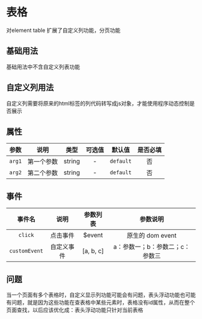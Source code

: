 <!-- 加载 demo 组件 start -->
<script setup>
import demo from './demo.vue'
import demo2 from './demo2.vue'
</script>
<!-- 加载 demo 组件 end -->

<!-- 正文开始 -->

# 表格

对element table 扩展了自定义列功能，分页功能

## 基础用法

基础用法中不含自定义列表功能

<Preview comp-name="BuTable" demo-name="demo">
  <demo />
</Preview>

## 自定义列用法

自定义列需要将原来的html标签的列代码转写成js对象，才能使用程序动态控制是否展示

<Preview comp-name="BuTable" demo-name="demo2">
  <demo2 />
</Preview>


<div class="prev_table">

## 属性
|  参数  |    说明    |  类型  | 可选值 |  默认值   | 是否必填 |
| :----: | :--------: | :----: | :----: | :-------: | :------: |
| `arg1` | 第一个参数 | string |   -    | `default` |    否    |
| `arg2` | 第二个参数 | string |   -    | `default` |    否    |

## 事件
|    事件名     |    说明    | 参数列表  |            参数说明             |
| :-----------: | :--------: | :-------: | :-----------------------------: |
|    `click`    |  点击事件  |  $event   |        原生的 dom event         |
| `customEvent` | 自定义事件 | [a, b, c] | a：参数一；b：参数二；c：参数三 |


</div>




## 问题

当一个页面有多个表格时，自定义显示列功能可能会有问题，表头浮动功能也可能有问题，就是因为这些功能在查表格中某些元素时，表格没有id属性，从而在整个页面查找，以后应该优化成：表头浮动功能只针对当前表格